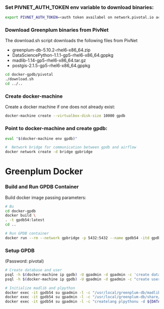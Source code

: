 ### Set PIVNET_AUTH_TOKEN env variable to download binaries:
```bash
export PIVNET_AUTH_TOKEN=<auth token availabel on network.pivotal.io account>
```

### Download Greenplum binaries from PivNet
The download.sh script downloads the following files from PivNet
* greenplum-db-5.10.2-rhel6-x86_64.zip
* DataSciencePython-1.1.1-gp5-rhel6-x86_64.gppkg
* madlib-1.14-gp5-rhel6-x86_64.tar.gz
* postgis-2.1.5-gp5-rhel6-x86_64.gppkg
```bash
cd docker-gpdb/pivotal
./download.sh
cd ../..
```

###  Create docker-machine
Create a docker machine if one does not already exist:
```bash
docker-machine create --virtualbox-disk-size 10000 gpdb
```

### Point to docker-machine and create gpdb:
```bash
eval "$(docker-machine env gpdb)"

#  Network bridge for communication between gpdb and airflow
docker network create -d bridge gpbridge
```


# Greenplum Docker
### Build and Run GPDB Container
Build docker image passing parameters:
```bash
# Bu
cd docker-gpdb
docker build \
. -t gpdb54:latest
cd ..

# Run GPDB container
docker run --rm --network gpbridge -p 5432:5432 --name gpdb54 -itd gpdb54:latest
```


### Setup GPDB
(Password: pivotal)

```bash
# Create database and user
psql -h $(docker-machine ip gpdb) -U gpadmin -d gpadmin -c 'create database test'
psql -h $(docker-machine ip gpdb) -U gpadmin -d gpadmin -c "create user test with superuser password 'test'"

# Initialize madlib and plpython
docker exec -it gpdb54 su gpadmin -l -c "/usr/local/greenplum-db/madlib/bin/madpack -s madlib -p greenplum -c gpadmin@localhost:5432/${DATABASE} install"
docker exec -it gpdb54 su gpadmin -l -c "/usr/local/greenplum-db/share/postgresql/contrib/postgis-2.1/postgis_manager.sh ${DATABASE} install"
docker exec -it gpdb54 su gpadmin -l -c "createlang plpythonu -d ${DATABASE}"
```